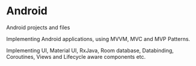 # Android
Android projects and files

Implementing Android applications, using MVVM, MVC and MVP Patterns.

Implementing UI, Material UI, RxJava, Room database, Databinding, Coroutines, Views and Lifecycle aware components etc.
